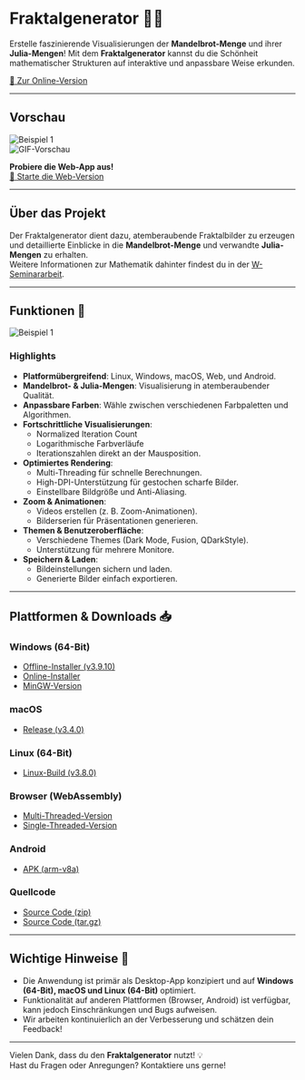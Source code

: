 # Fraktalgenerator 🌌✨

Erstelle faszinierende Visualisierungen der **Mandelbrot-Menge** und ihrer **Julia-Mengen**! Mit dem **Fraktalgenerator** kannst du die Schönheit mathematischer Strukturen auf interaktive und anpassbare Weise erkunden.  

[🔗 Zur Online-Version](https://m4rkus28.github.io/Fraktalgenerator)

---

## Vorschau

![Beispiel 1](https://github.com/M4RKUS28/Mandelbrot-Generator/blob/76baa565383021a2a83604bb21b63b2192b4ebfa/docs/example2.PNG?raw=true)  
![GIF-Vorschau](https://github.com/M4RKUS28/Fraktalgenerator/blob/main/docs/fraktalgen.gif)

**Probiere die Web-App aus!**  
[🚀 Starte die Web-Version](https://m4rkus28.codeberg.page/Mandelbrot-Generator-WebappST/@works/Fraktalgenerator.html)

---

## Über das Projekt

Der Fraktalgenerator dient dazu, atemberaubende Fraktalbilder zu erzeugen und detaillierte Einblicke in die **Mandelbrot-Menge** und verwandte **Julia-Mengen** zu erhalten.  
Weitere Informationen zur Mathematik dahinter findest du in der [W-Seminararbeit](https://code.obermui.de/markus/W-Seminar-Die-Mandelbrot-Menge/raw/branch/master/Seminararbeit_Die%20Mandelbrot-Menge_2022.pdf).  

---

## Funktionen 🚀

![Beispiel 1](https://github.com/M4RKUS28/Mandelbrot-Generator/blob/76baa565383021a2a83604bb21b63b2192b4ebfa/docs/example2.PNG?raw=true)  

### Highlights

- **Platformübergreifend**: Linux, Windows, macOS, Web, und Android.
- **Mandelbrot- & Julia-Mengen**: Visualisierung in atemberaubender Qualität.
- **Anpassbare Farben**: Wähle zwischen verschiedenen Farbpaletten und Algorithmen.
- **Fortschrittliche Visualisierungen**:  
  - Normalized Iteration Count  
  - Logarithmische Farbverläufe  
  - Iterationszahlen direkt an der Mausposition.  
- **Optimiertes Rendering**:  
  - Multi-Threading für schnelle Berechnungen.  
  - High-DPI-Unterstützung für gestochen scharfe Bilder.  
  - Einstellbare Bildgröße und Anti-Aliasing.  
- **Zoom & Animationen**:  
  - Videos erstellen (z. B. Zoom-Animationen).  
  - Bilderserien für Präsentationen generieren.  
- **Themen & Benutzeroberfläche**:  
  - Verschiedene Themes (Dark Mode, Fusion, QDarkStyle).  
  - Unterstützung für mehrere Monitore.  
- **Speichern & Laden**:  
  - Bildeinstellungen sichern und laden.  
  - Generierte Bilder einfach exportieren.  

---

## Plattformen & Downloads 📥

### Windows (64-Bit)
- [Offline-Installer (v3.9.10)](https://github.com/M4RKUS28/Fraktalgenerator/releases/download/v3.9.10/FraktalgeneratorOfflineInstaller64BitWindows_Fraktalgenerator_v3.9.10.exe)  
- [Online-Installer](https://github.com/M4RKUS28/Fraktalgenerator/releases/download/v3.9.10/FraktalgeneratorOnlineInstaller.exe)  
- [MinGW-Version](https://github.com/M4RKUS28/Fraktalgenerator/releases/download/v3.9.10/ReleaseMinGWWindows64Bit-v3.9.10.zip)  

### macOS
- [Release (v3.4.0)](https://github.com/M4RKUS28/Fraktalgenerator/releases/download/v3.9.10/Release.v3.4.0_Fraktalgenerator.MacOS.zip)

### Linux (64-Bit)
- [Linux-Build (v3.8.0)](https://github.com/M4RKUS28/Fraktalgenerator/releases/download/v3.9.10/Fraktalgenerator-64Bit-linux-v3.8.0)

### Browser (WebAssembly)
- [Multi-Threaded-Version](https://github.com/M4RKUS28/Fraktalgenerator/releases/download/v3.9.10/WebAssembly_MultiThreaded_Fraktalgenerator_v3.9.10.zip)  
- [Single-Threaded-Version](https://github.com/M4RKUS28/Fraktalgenerator/releases/download/v3.9.10/WebAssembly_Single_threaded-Fraktalgenerator-v3.9.10.zip)  

### Android
- [APK (arm-v8a)](https://github.com/M4RKUS28/Fraktalgenerator/releases/download/v3.9.10/Fraktalgenerator-v3.9.10.apk)

### Quellcode
- [Source Code (zip)](https://github.com/M4RKUS28/Fraktalgenerator/archive/refs/tags/v3.9.10.zip)  
- [Source Code (tar.gz)](https://github.com/M4RKUS28/Fraktalgenerator/archive/refs/tags/v3.9.10.tar.gz)

---

## Wichtige Hinweise 📌

- Die Anwendung ist primär als Desktop-App konzipiert und auf **Windows (64-Bit), macOS und Linux (64-Bit)** optimiert.  
- Funktionalität auf anderen Plattformen (Browser, Android) ist verfügbar, kann jedoch Einschränkungen und Bugs aufweisen.  
- Wir arbeiten kontinuierlich an der Verbesserung und schätzen dein Feedback!  

---

Vielen Dank, dass du den **Fraktalgenerator** nutzt! 💡  
Hast du Fragen oder Anregungen? Kontaktiere uns gerne!
